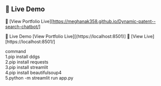 

## 🚀 Live Demo

🔗 [View Portfolio Live][https://meghanak358.github.io/Dynamic-patent--search-chatbot/]

🚀 Live Demo
 [View Portfolio Live][(https://localhost:8501)]
🔗 [View Live][https://localhost:8501/]

command<br>
1.pip install ddgs
<br>
2.pip install requests
<br>
3.pip install streamlit
<br>
4.pip install beautifulsoup4
<br>
5.python -m streamlit run app.py
